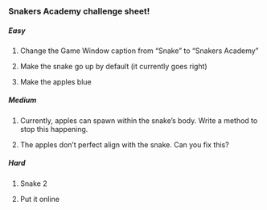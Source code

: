 ### Snakers Academy challenge sheet!

##### Easy

1) Change the Game Window caption from “Snake” to “Snakers Academy”

2) Make the snake go up by default (it currently goes right)

3) Make the apples blue

##### Medium

1) Currently, apples can spawn within the snake’s body. Write a method to stop this happening.

2) The apples don’t perfect align with the snake. Can you fix this?

##### Hard

1) Snake 2

2) Put it online
